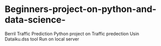 # Beginners-project-on-python-and-data-science-
Berril Traffic Prediction
Python project on Traffic predection Usin Dataiku.dss tool 
Run on local server 
